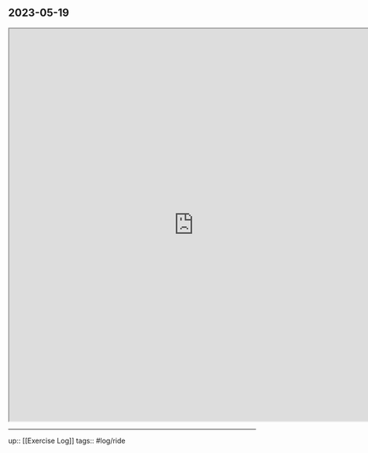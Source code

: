 ## 2023-05-19


<iframe height=800 width=750 src="https://www.mapmyride.com/workout/7281962239
"></iframe>

---

up:: [[Exercise Log]]
tags:: #log/ride 


